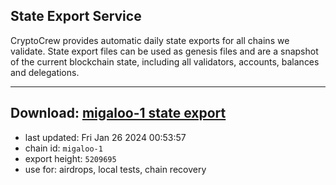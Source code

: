 ## State Export Service
CryptoCrew provides automatic daily state exports for all chains we validate. State export files can be used as genesis files and are a snapshot of the current blockchain state, including all validators, accounts, balances and delegations.

---
**Download: [migaloo-1 state export](https://dl.ccvalidators.com/SERVICE/migaloo/migaloo-1_export_5209695.json)**
---

- last updated: Fri Jan 26 2024 00:53:57
- chain id: `migaloo-1`
- export height: `5209695`
- use for: airdrops, local tests, chain recovery
